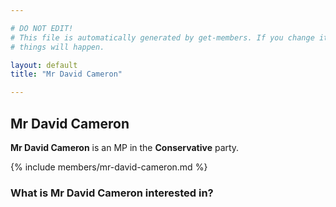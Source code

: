 ```yaml
---

# DO NOT EDIT!
# This file is automatically generated by get-members. If you change it, bad
# things will happen.

layout: default
title: "Mr David Cameron"

---
```


## Mr David Cameron

**Mr David Cameron** is an MP in the **Conservative** party.

{% include members/mr-david-cameron.md %}

### What is Mr David Cameron interested in?


